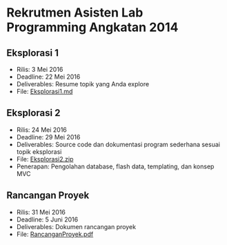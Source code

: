 # Rekrutmen Asisten Lab Programming Angkatan 2014

## Eksplorasi 1
* Rilis: 3 Mei 2016
* Deadline: 22 Mei 2016
* Deliverables: Resume topik yang Anda explore
* File: [Eksplorasi1.md](https://github.com/mickyyu96/rekrutmen-labpro/blob/master/Eksplorasi1.md)

## Eksplorasi 2
* Rilis: 24 Mei 2016
* Deadline: 29 Mei 2016
* Deliverables: Source code dan dokumentasi program sederhana sesuai topik eksplorasi
* File: [Eksplorasi2.zip](https://github.com/mickyyu96/rekrutmen-labpro/raw/master/Eksplorasi2.zip)
* Penerapan: Pengolahan database, flash data, templating, dan konsep MVC

## Rancangan Proyek
* Rilis: 31 Mei 2016
* Deadline: 5 Juni 2016
* Deliverables: Dokumen rancangan proyek
* File: [RancanganProyek.pdf](https://github.com/mickyyu96/rekrutmen-labpro/blob/master/RancanganProyek.pdf)
